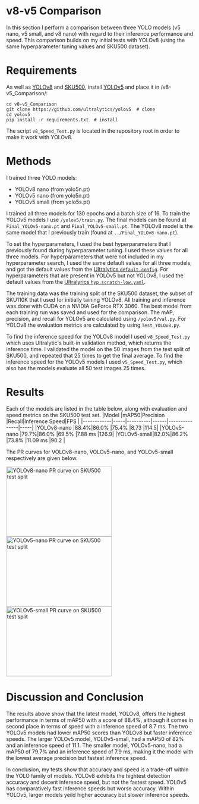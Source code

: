 # v8-v5 Comparison #
In this section I perform a comparison between three YOLO models (v5 nano, v5 small, and v8 nano) with regard to their inference performance and speed. This comparison builds on my initial tests with YOLOv8 (using the same hyperparameter tuning values and SKU500 dataset).

# Requirements #
As well as [YOLOv8](https://github.com/ultralytics/ultralytics) and [SKU500](https://github.com/DavidK0/YOLOv8-SKU110K-Test/blob/main/README.md#dataset), install [YOLOv5](https://github.com/ultralytics/yolov5) and place it in /v8-v5_Comparison/:  
```
cd v8-v5_Comparison
git clone https://github.com/ultralytics/yolov5  # clone
cd yolov5
pip install -r requirements.txt  # install
```
The script `v8_Speed_Test.py` is located in the repository root in order to make it work with YOLOv8.

# Methods #
I trained three YOLO models:
* YOLOv8 nano (from yolo5n.pt)
* YOLOv5 nano (from yolo5n.pt)
* YOLOv5 small (from yolo5s.pt)

I trained all three models for 130 epochs and a batch size of 16. To train the YOLOv5 models I use `/yolov5/train.py`. The final models can be found at `Final_YOLOv5-nano.pt` and `Final_YOLOv5-small.pt`. The YOLOv8 model is the same model that I previously train (found at `../Final_YOLOv8-nano.pt`).

To set the hyperparameters, I used the best hyperparameters that I previously found during hyperparameter tuning. I used these values for all three models. For hyperparameters that were not included in my hyperparameter search, I used the same default values for all three models, and got the default values from the [Ultralytics `default.config`](https://github.com/ultralytics/ultralytics/blob/main/ultralytics/yolo/cfg/default.yaml). For hyperparameters that are present in YOLOv5 but not YOLOv8, I used the default values from the [Ultralyrics `hyp.scratch-low.yaml`](https://github.com/ultralytics/yolov5/blob/master/data/hyps/hyp.scratch-low.yaml).

The training data was the training split of the SKU500 dataset, the subset of SKU110K that I used for initially taining YOLOv8. All training and inference was done with CUDA on a NVIDIA GeForce RTX 3060. The best model from each training run was saved and used for the comparison. The mAP, precision, and recall for YOLOv5 are calculated using `/yolov5/val.py`. For YOLOv8 the evaluation metrics are calculated by using `Test_YOLOv8.py`.

To find the inference speed for the YOLOv8 model I used `v8_Speed_Test.py` which uses Ultralytic's built-in validation method, which returns the inference time. I validated the model on the 50 images from the test split of SKU500, and repeated that 25 times to get the final average. To find the inference speed for the YOLOv5 models I used `v5_Speed_Test.py`, which also has the models evaluate all 50 test images 25 times.

# Results #
Each of the models are listed in the table below, along with evaluation and speed metrics on the SKU500 test set.
|Model       |mAP50|Precision |Recall|Inference Speed|FPS  |
|------------|-----|----------|------|---------------|-----|
|YOLOv8-nano |88.4%|86.0%     |75.4% |8.73           |114.5|
|YOLOv5-nano |79.7%|86.0%     |69.5% |7.88 ms        |126.9|
|YOLOv5-small|82.0%|86.2%     |73.8% |11.09 ms       |90.2 |

The PR curves for VOLOv8-nano, VOLOv5-nano, and YOLOv5-small respectively are given below.

<img src="https://github.com/DavidK0/YOLOv8-SKU110K-Test/assets/9288945/3310d2ab-124e-4b00-a8ac-db7906f61c19" alt="YOLOv8-nano PR curve on SKU500 test split" width="284" height="188">

<img src="https://github.com/DavidK0/YOLOv8-SKU110K-Test/assets/9288945/8f94cfa5-0d8b-4f02-9799-70d07a3389ae" alt="YOLOv5-nano PR curve on SKU500 test split" width="284" height="188">

<img src="https://github.com/DavidK0/YOLOv8-SKU110K-Test/assets/9288945/3eeb49a6-3ea6-4dc6-88a0-9c483111b0bd" alt="YOLOv5-small  PR curve on SKU500 test split" width="284" height="188">

# Discussion and Conclusion #
The results above show that the latest model, YOLOv8, offers the highest performance in terms of mAP50 with a score of 88.4%, although it comes in second place in terms of speed with a inference speed of 8.7 ms. The two YOLOv5 models had lower mAP50 scores than YOLOv8 but faster inference speeds. The larger YOLOv5 model, YOLOv5-small, had a mAP50 of 82% and an inference speed of 11.1. The smaller model, YOLOv5-nano, had a mAP50 of 79.7% and an inference speed of 7.9 ms, making it the model with the lowest average precision but fastest inference speed.

In conclusion, my tests show that accuracy and speed is a trade-off within the YOLO family of models. YOLOv8 exhibits the hightest detection accuracy and decent inference speed, but not the fastest speed. YOLOv5 has comparatively fast inference speeds but worse accuracy. Within YOLOv5, larger models yeild higher accuracy but slower inference speeds.

